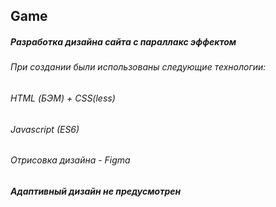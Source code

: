 ## Game
##### Разработка дизайна сайта с параллакс эффектом 
###### При создании были использованы следующие технологии:
###### HTML (БЭМ) + CSS(less)
###### Javascript (ES6)
###### Отрисовка дизайна - Figma
##### Адаптивный дизайн не предусмотрен 
